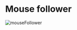 # Mouse follower
![mouseFollower](https://github.com/Ghosthard117T/mouse-follower/assets/132961867/7eda7a07-ca4b-484c-823e-de3add77403d)
